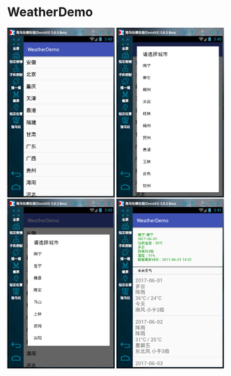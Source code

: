 # WeatherDemo

<a href="img1.png"><img src="img1.png" width="49%"/></a> 
<a href="img2.png"><img src="img2.png" width="49%"/></a>
<a href="img3.png"><img src="img3.png" width="49%"/></a>
<a href="img4.png"><img src="img4.png" width="49%"/></a>
